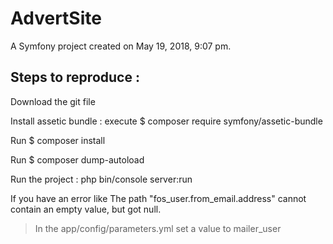 AdvertSite
==========

A Symfony project created on May 19, 2018, 9:07 pm.

Steps to reproduce :
------------
Download the git file

Install assetic bundle : execute $ composer require symfony/assetic-bundle

Run $ composer install

Run $ composer dump-autoload

Run the project : php bin/console server:run

If you have an error like The path "fos_user.from_email.address" cannot contain an empty value, but got null.
> In the app/config/parameters.yml set a value to mailer_user
